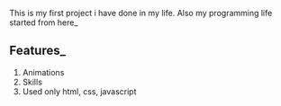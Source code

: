 This is my first project i have done in my life. Also my programming life started from here_

## Features_

1. Animations
2. Skills
3. Used only html, css, javascript
